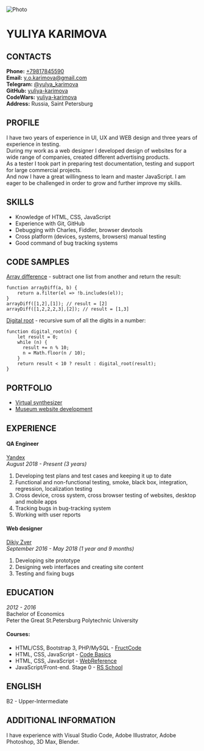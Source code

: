 ![Photo](https://avatars.githubusercontent.com/u/39742618?s=400&u=e3f5206dfbdeaafae1885c51b3d122d7c54f073c&v=4)

# YULIYA KARIMOVA

## CONTACTS
**Phone:** [+79817845590](tel:+79817845590)  
**Email:** [y.o.karimova@gmail.com](mailto:y.o.karimova@gmail.com)  
**Telegram:** [@yulya_karimova](https://t.me/yulya_karimova)  
**GitHub:** [yuliya-karimova](https://github.com/yuliya-karimova)  
**CodeWars:** [yuliya-karimova](https://www.codewars.com/users/yuliya-karimova/)  
**Address:** Russia, Saint Petersburg  

## PROFILE
I have two years of experience in UI, UX and WEB design and three years of experience in testing.  
During my work as a web designer I developed design of websites for a wide range of companies, created different advertising products.  
As a tester I took part in preparing test documentation, testing and support for large commercial projects.  
And now I have a great willingness to learn and master JavaScript. I am eager to be challenged in order to grow and further improve my skills. 

## SKILLS
* Knowledge of HTML, CSS, JavaScript
* Experience with Git, GitHub
* Debugging with Charles, Fiddler, browser devtools
* Cross platform (devices, systems, browsers) manual testing
* Good command of bug tracking systems

## CODE SAMPLES
[Array difference](https://www.codewars.com/kata/523f5d21c841566fde000009) - subtract one list from another and return the result:    
    
```
function arrayDiff(a, b) {
    return a.filter(el => !b.includes(el));
}
arrayDiff([1,2],[1]); // result = [2]
arrayDiff([1,2,2,2,3],[2]); // result = [1,3]
```
    
[Digital root](https://www.codewars.com/kata/541c8630095125aba6000c00) - recursive sum of all the digits in a number:    
    
```
function digital_root(n) {
    let result = 0;
    while (n) {
      result += n % 10;
      n = Math.floor(n / 10);
    }
    return result < 10 ? result : digital_root(result);
}
```

## PORTFOLIO
* [Virtual synthesizer](https://yuliya-karimova.github.io/virtual-piano/)  
* [Museum website development](https://yuliya-karimova.github.io/museum/)  

## EXPERIENCE
#### QA Engineer
[Yandex](https://yandex.ru/)  
*August 2018 - Present (3 years)*

1. Developing test plans and test cases and keeping it up to date
3. Functional and non-functional testing, smoke, black box, integration, regression, localization testing
3. Cross device, cross system, cross browser testing of websites, desktop and mobile apps
4. Tracking bugs in bug-tracking system
5. Working with user reports

#### Web designer
[Dikiy Zver](https://dikiyzver.com/)  
*September 2016 - May 2018 (1 year and 9 months)*

1. Developing site prototype
2. Designing web interfaces and creating site content
4. Testing and fixing bugs

## EDUCATION
*2012 - 2016*  
Bachelor of Economics  
Peter the Great St.Petersburg Polytechnic University  

#### Courses:
* HTML/CSS, Bootstrap 3, PHP/MySQL - [FructCode](https://fructcode.com/)
* HTML, CSS, JavaScript - [Code Basics](https://ru.code-basics.com/)
* HTML, CSS, JavaScript - [WebReference](https://webref.ru/)
* JavaScript/Front-end. Stage 0 - [RS School](https://rs.school/js-stage0/)

## ENGLISH
B2 - Upper-Intermediate

## ADDITIONAL INFORMATION
I have experience with Visual Studio Code, Adobe Illustrator, Adobe Photoshop, 3D Max, Blender.